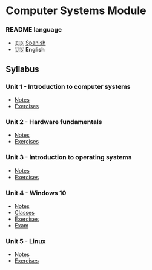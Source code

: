 # Computer Systems Module

### README language
- 🇪🇸 [Spanish](./README.md)
- 🇺🇸 **English**

## Syllabus
### Unit 1 - Introduction to computer systems
- [Notes](./Unidad1-Introduccio%CC%81n%20a%20los%20sistemas%20informa%CC%81ticos/Apuntes/)
- [Exercises](./Unidad1-Introduccio%CC%81n%20a%20los%20sistemas%20informa%CC%81ticos/Ejercicios/)
### Unit 2 - Hardware fundamentals
- [Notes](./Unidad2-Fundamentos%20de%20hardware/Apuntes/)
- [Exercises](./Unidad2-Fundamentos%20de%20hardware/Ejercicios/)
### Unit 3 - Introduction to operating systems
- [Notes](./Unidad3-Introducci%C3%B3n%20a%20los%20sistemas%20operativos/Apuntes/)
- [Exercises](./Unidad3-Introducci%C3%B3n%20a%20los%20sistemas%20operativos/Ejercicios/)
### Unit 4 - Windows 10
- [Notes](./Unidad4-Windows%2010/Apuntes/)
- [Classes](./Unidad4-Windows%2010/Clases/)
- [Exercises](./Unidad4-Windows%2010/Ejercicios/)
- [Exam](./Unidad4-Windows%2010/Examen/)
### Unit 5 - Linux
- [Notes](./Unidad5-Linux/Apuntes/)
- [Exercises](./Unidad5-Linux/Ejercicios/)
